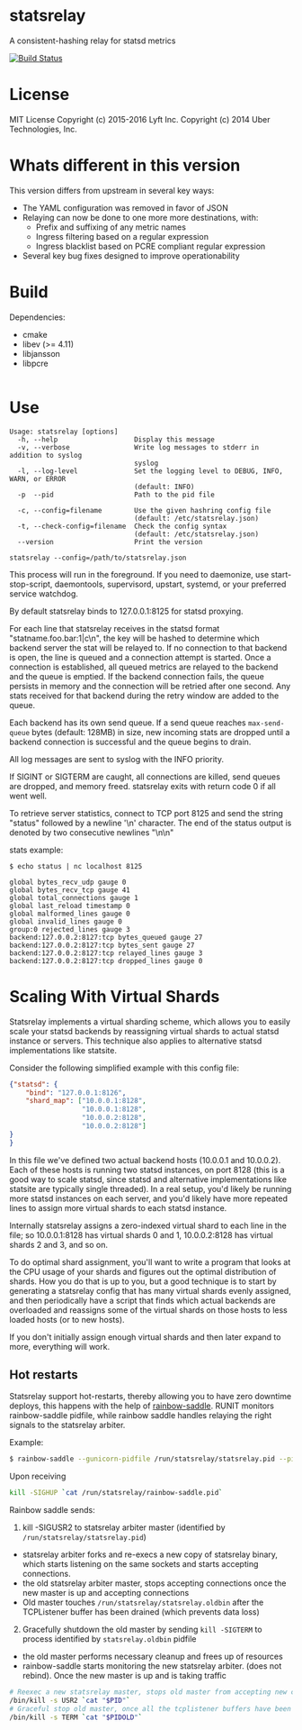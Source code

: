 # statsrelay
A consistent-hashing relay for statsd metrics

[![Build Status](https://travis-ci.org/lyft/statsrelay.svg?branch=master)](https://travis-ci.org/lyft/statsrelay)


# License
MIT License
Copyright (c) 2015-2016 Lyft Inc.
Copyright (c) 2014 Uber Technologies, Inc.

# Whats different in this version

This version differs from upstream in several key ways:

- The YAML configuration was removed in favor of JSON
- Relaying can now be done to one more more destinations, with:
  - Prefix and suffixing of any metric names
  - Ingress filtering based on a regular expression
  - Ingress blacklist based on PCRE compliant regular expression
- Several key bug fixes designed to improve operationability


# Build

Dependencies:
- cmake
- libev (>= 4.11)
- libjansson
- libpcre

```

```

# Use

```
Usage: statsrelay [options]
  -h, --help                   Display this message
  -v, --verbose                Write log messages to stderr in addition to syslog
                               syslog
  -l, --log-level              Set the logging level to DEBUG, INFO, WARN, or ERROR
                               (default: INFO)
  -p  --pid                    Path to the pid file

  -c, --config=filename        Use the given hashring config file
                               (default: /etc/statsrelay.json)
  -t, --check-config=filename  Check the config syntax
                               (default: /etc/statsrelay.json)
  --version                    Print the version
```

```
statsrelay --config=/path/to/statsrelay.json
```

This process will run in the foreground. If you need to daemonize, use
start-stop-script, daemontools, supervisord, upstart, systemd, or your
preferred service watchdog.

By default statsrelay binds to 127.0.0.1:8125 for statsd proxying.

For each line that statsrelay receives in the statsd format
"statname.foo.bar:1|c\n", the key will be hashed to determine which
backend server the stat will be relayed to. If no connection to that
backend is open, the line is queued and a connection attempt is
started. Once a connection is established, all queued metrics are
relayed to the backend and the queue is emptied. If the backend
connection fails, the queue persists in memory and the connection will
be retried after one second. Any stats received for that backend during
the retry window are added to the queue.

Each backend has its own send queue. If a send queue reaches
`max-send-queue` bytes (default: 128MB) in size, new incoming stats
are dropped until a backend connection is successful and the queue
begins to drain.

All log messages are sent to syslog with the INFO priority.

If SIGINT or SIGTERM are caught, all connections are killed, send
queues are dropped, and memory freed. statsrelay exits with return
code 0 if all went well.

To retrieve server statistics, connect to TCP port 8125 and send the
string "status" followed by a newline '\n' character. The end of the
status output is denoted by two consecutive newlines "\n\n"

stats example:
```
$ echo status | nc localhost 8125

global bytes_recv_udp gauge 0
global bytes_recv_tcp gauge 41
global total_connections gauge 1
global last_reload timestamp 0
global malformed_lines gauge 0
global invalid_lines gauge 0
group:0 rejected_lines gauge 3
backend:127.0.0.2:8127:tcp bytes_queued gauge 27
backend:127.0.0.2:8127:tcp bytes_sent gauge 27
backend:127.0.0.2:8127:tcp relayed_lines gauge 3
backend:127.0.0.2:8127:tcp dropped_lines gauge 0
```

# Scaling With Virtual Shards

Statsrelay implements a virtual sharding scheme, which allows you to
easily scale your statsd backends by reassigning virtual
shards to actual statsd instance or servers. This technique
also applies to alternative statsd implementations like statsite.

Consider the following simplified example with this config file:

```json
{"statsd": {
    "bind": "127.0.0.1:8126",
    "shard_map": ["10.0.0.1:8128",
                  "10.0.0.1:8128",
                  "10.0.0.2:8128",
                  "10.0.0.2:8128"]
}
}
```

In this file we've defined two actual backend hosts (10.0.0.1 and
10.0.0.2). Each of these hosts is running two statsd instances, on
port 8128 (this is a good way to scale statsd, since statsd and
alternative implementations like statsite are typically single
threaded). In a real setup, you'd likely be running more statsd
instances on each server, and you'd likely have more repeated
lines to assign more virtual shards to each statsd instance. 

Internally statsrelay assigns a zero-indexed virtual shard to each
line in the file; so 10.0.0.1:8128 has virtual shards 0 and 1,
10.0.0.2:8128 has virtual shards 2 and 3, and so on.

To do optimal shard assignment, you'll want to write a program that
looks at the CPU usage of your shards and figures out the optimal
distribution of shards. How you do that is up to you, but a good
technique is to start by generating a statsrelay config that has many
virtual shards evenly assigned, and then periodically have a script
that finds which actual backends are overloaded and reassigns some of
the virtual shards on those hosts to less loaded hosts (or to new
hosts).

If you don't initially assign enough virtual shards and then later
expand to more, everything will work.


## Hot restarts

Statsrelay support hot-restarts, thereby allowing you to have zero
downtime deploys, this happens with the help of
[rainbow-saddle](https://github.com/flupke/rainbow-saddle/blob/develop/README.rst).
RUNIT monitors rainbow-saddle pidfile, while rainbow saddle handles relaying the right signals
to the statsrelay arbiter.

Example:
```bash
$ rainbow-saddle --gunicorn-pidfile /run/statsrelay/statsrelay.pid --pid /run/statsrelay/rainbow-saddle.pid /usr/local/bin/statsrelay --config=/etc/statsrelay.json
```

Upon receiving

```bash
kill -SIGHUP `cat /run/statsrelay/rainbow-saddle.pid`
```

Rainbow saddle sends:

1. kill -SIGUSR2 to statsrelay arbiter master (identified by `/run/statsrelay/statsrelay.pid`)

  * statsrelay arbiter forks and re-execs a new copy of statsrelay binary, which starts listening on the same sockets and starts accepting connections.
  * the old statsrelay arbiter master, stops accepting connections once the new master is up and accepting connections
  * Old master touches `/run/statsrelay/statsrelay.oldbin` after the TCPListener buffer has been drained (which prevents data loss)

2. Gracefully shutdown the old master by sending `kill -SIGTERM` to process identified by `statsrelay.oldbin` pidfile

 * the old master performs necessary cleanup and frees up of resources
 * rainbow-saddle starts monitoring the new statsrelay arbiter.
(does not rebind). Once the new master is up and is taking traffic

```bash
# Reexec a new statsrelay master, stops old master from accepting new connections
/bin/kill -s USR2 `cat "$PID"`
# Graceful stop old master, once all the tcplistener buffers have been drained.
/bin/kill -s TERM `cat "$PIDOLD"`
```
